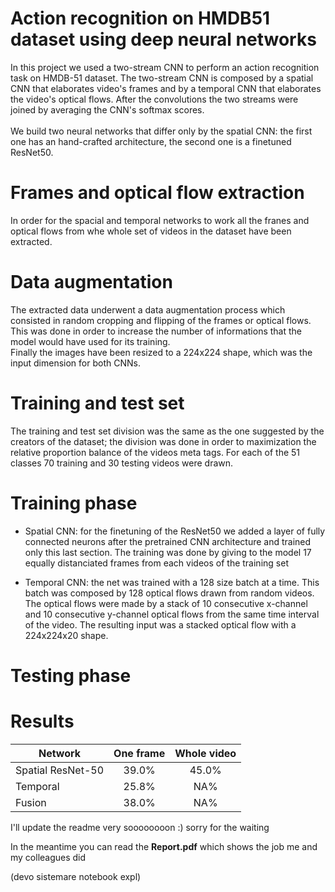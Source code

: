 # Action recognition on HMDB51 dataset using deep neural networks
In this project we used a two-stream CNN to perform an action recognition task on HMDB-51 dataset. The two-stream CNN is composed by a spatial CNN that elaborates video's frames and by a temporal CNN that elaborates the video's optical flows. After the convolutions the two streams were joined by averaging the CNN's softmax scores. 
<br><br>
We build two neural networks that differ only by the spatial CNN: the first one has an hand-crafted architecture, the second one is a finetuned ResNet50. 

# Frames and optical flow extraction

In order for the spacial and temporal networks to work all the franes and optical flows from whe whole set of videos in the dataset have been extracted.

# Data augmentation

The extracted data underwent a data augmentation process which consisted in random cropping and flipping of the frames or optical flows. This was done in order to increase the number of informations that the model would have used for its training.
<br>
Finally the images have been resized to a 224x224 shape, which was the input dimension for both CNNs.  

# Training and test set
The training and test set division was the same as the one suggested by the creators of the dataset; the division was done in order to maximization the relative proportion balance of the videos meta tags. For each of the 51 classes 70 training and 30 testing videos were drawn.  

# Training phase 

- Spatial CNN: for the finetuning of the ResNet50 we added a layer of fully connected neurons after the pretrained CNN architecture and trained only this last section. The training was done by giving to the model 17 equally distanciated frames from each videos of the training set   

- Temporal CNN: the net was trained with a 128 size batch at a time. This batch was composed by 128 optical flows drawn from random videos. The optical flows were made by a stack of 10 consecutive x-channel and 10 consecutive y-channel optical flows from the same time interval of the video. The resulting input was a stacked optical flow with a 224x224x20 shape. 

# Testing phase



# Results
|Network     | One frame | Whole video  |
-------------|:--------------:|:----:|
|Spatial ResNet-50     |39.0%           |45.0% |
|Temporal    |25.8%           |NA% |
|Fusion      |38.0%           |NA% |

I'll update the readme very soooooooon :) sorry for the waiting

In the meantime you can read the <strong>Report.pdf</strong> which shows the job me and my colleagues did 

(devo sistemare notebook expl)

